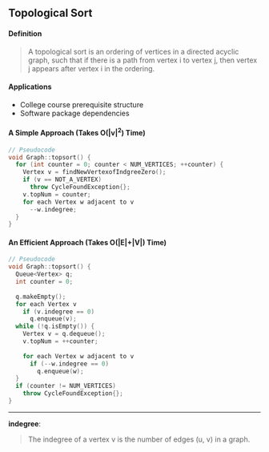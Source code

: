 ## Topological Sort

#### Definition

> A topological sort is an ordering of vertices in a directed acyclic graph, such that if there is a path from vertex i to vertex j, then vertex j appears after vertex i in the ordering.

#### Applications

- College course prerequisite structure
- Software package dependencies

#### A Simple Approach (Takes O(|v|<sup>2</sup>) Time)

```c++
// Pseudocode
void Graph::topsort() {
  for (int counter = 0; counter < NUM_VERTICES; ++counter) {
    Vertex v = findNewVertexofIndgreeZero();
    if (v == NOT_A_VERTEX)
      throw CycleFoundException{};
    v.topNum = counter;
    for each Vertex w adjacent to v
      --w.indegree;
  }
}
```

#### An Efficient Approach (Takes O(|E|+|V|) Time)

```c++
// Pseudocode
void Graph::topsort() {
  Queue<Vertex> q;
  int counter = 0;
  
  q.makeEmpty();
  for each Vertex v
    if (v.indegree == 0)
      q.enqueue(v);
  while (!q.isEmpty()) {
    Vertex v = q.dequeue();
    v.topNum = ++counter;
    
    for each Vertex w adjacent to v
      if (--w.indegree == 0)
        q.enqueue(w);
  }
  if (counter != NUM_VERTICES)
    throw CycleFoundException{};
}
```

---

**indegree**: 

> The indegree of a vertex v is the number of edges (u, v) in a graph.